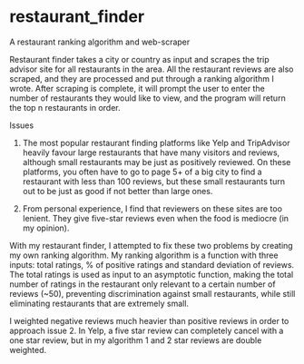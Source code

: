 # restaurant_finder
A restaurant ranking algorithm and web-scraper

Restaurant finder takes a city or country as input and scrapes the trip advisor site for all restaurants in the area. All the restaurant reviews are also scraped, and they are processed and put through a ranking algorithm I wrote. After scraping is complete, it will prompt the user to enter the number of restaurants they would like to view, and the program will return the top n restaurants in order. 


Issues
1) The most popular restaurant finding platforms like Yelp and TripAdvisor heavily favour large restaurants that have many visitors and reviews, although small restaurants may be just as positively reviewed. On these platforms, you often have to go to page 5+ of a big city to find a restaurant with less than 100 reviews, but these small restaurants turn out to be just as good if not better than large ones.

2) From personal experience, I find that reviewers on these sites are too lenient. They give five-star reviews even when the food is mediocre (in my opinion).

With my restaurant finder, I attempted to fix these two problems by creating my own ranking algorithm. My ranking algorithm is a function with three inputs: total ratings, % of positive ratings and standard deviation of reviews. The total ratings is used as input to an asymptotic function, making the total number of ratings in the restaurant only relevant to a certain number of reviews (~50), preventing discrimination against small restaurants, while still eliminating restaurants that are extremely small.

I weighted negative reviews much heavier than positive reviews in order to approach issue 2. In Yelp, a five star review can completely cancel with a one star review, but in my algorithm 1 and 2 star reviews are double weighted.  
